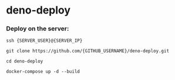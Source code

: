 # deno-deploy

### Deploy on the server:

```
ssh {SERVER_USER}@{SERVER_IP}

git clone https://github.com/{GITHUB_USERNAME}/deno-deploy.git

cd deno-deploy

docker-compose up -d --build
```
